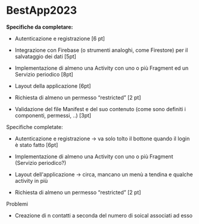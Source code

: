 # BestApp2023

**Specifiche da completare:**

- Autenticazione e registrazione [6 pt]
  
- Integrazione con Firebase (o strumenti analoghi, come Firestore) per il salvataggio dei dati [5pt]
  
- Implementazione di almeno una Activity con uno o più Fragment ed un Servizio
  periodico [8pt]
  
- Layout della applicazione [6pt]
  
- Richiesta di almeno un permesso “restricted” [2 pt]
  
- Validazione del file Manifest e del suo contenuto (come sono definiti i componenti,
  permessi, ..) [3pt]
  

Specifiche completate:

- Autenticazione e registrazione -> va solo tolto il bottone quando il login è stato fatto [6pt]

- Implementazione di almeno una Activity con uno o più Fragment (Servizio periodico?)

- Layout dell'applicazione -> circa, mancano un menù a tendina e qualche activity in più

- Richiesta di almeno un permesso “restricted” [2 pt]

Problemi 

- Creazione di n contatti a seconda del numero di soical associati ad esso 
